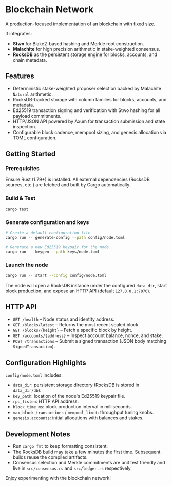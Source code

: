 # Blockchain Network

A production-focused implementation of an blockchain with fixed size. 

It integrates:

- **Stwo** for Blake2-based hashing and Merkle root construction.
- **Malachite** for high precision arithmetic in stake-weighted consensus.
- **RocksDB** as the persistent storage engine for blocks, accounts, and chain metadata.

## Features

- Deterministic stake-weighted proposer selection backed by Malachite `Natural` arithmetic.
- RocksDB-backed storage with column families for blocks, accounts, and metadata.
- Ed25519 transaction signing and verification with Stwo hashing for all payload commitments.
- HTTP/JSON API powered by Axum for transaction submission and state inspection.
- Configurable block cadence, mempool sizing, and genesis allocation via TOML configuration.

## Getting Started

### Prerequisites

Ensure Rust (1.79+) is installed. All external dependencies (RocksDB sources, etc.) are fetched and built by Cargo automatically.

### Build & Test

```bash
cargo test
```

### Generate configuration and keys

```bash
# Create a default configuration file
cargo run -- generate-config --path config/node.toml

# Generate a new Ed25519 keypair for the node
cargo run -- keygen --path keys/node.toml
```

### Launch the node

```bash
cargo run -- start --config config/node.toml
```

The node will open a RocksDB instance under the configured `data_dir`, start block production, and expose an HTTP API (default `127.0.0.1:7070`).

## HTTP API

- `GET /health` – Node status and identity address.
- `GET /blocks/latest` – Returns the most recent sealed block.
- `GET /blocks/{height}` – Fetch a specific block by height.
- `GET /accounts/{address}` – Inspect account balance, nonce, and stake.
- `POST /transactions` – Submit a signed transaction (JSON body matching `SignedTransaction`).

## Configuration Highlights

`config/node.toml` includes:

- `data_dir`: persistent storage directory (RocksDB is stored in `data_dir/db`).
- `key_path`: location of the node's Ed25519 keypair file.
- `rpc_listen`: HTTP API address.
- `block_time_ms`: block production interval in milliseconds.
- `max_block_transactions` / `mempool_limit`: throughput tuning knobs.
- `genesis.accounts`: initial allocations with balances and stakes.

## Development Notes

- Run `cargo fmt` to keep formatting consistent.
- The RocksDB build may take a few minutes the first time. Subsequent builds reuse the compiled artifacts.
- Consensus selection and Merkle commitments are unit test friendly and live in `src/consensus.rs` and `src/ledger.rs` respectively.

Enjoy experimenting with the blockchain network!
